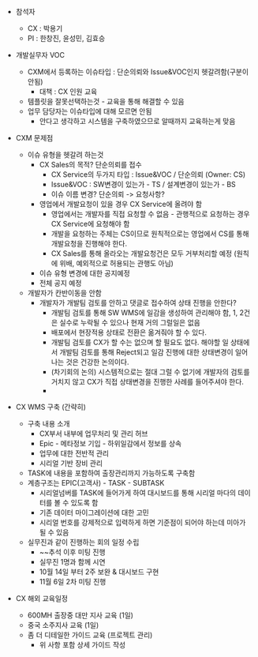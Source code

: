 - 참석자
	- CX : 박용기
	- PI : 한창진, 윤성민, 김효승

- 개발실무자 VOC
	- CXM에서 등록하는 이슈타입 : 단순의뢰와 Issue&VOC인지 헷갈려함(구분이 안됨)
		- 대책 : CX 인원 교육
	- 템플릿을 잘못선택하는것 - 교육을 통해 해결할 수 있음
	- 업무 담당자는 이슈타입에 대해 모르면 안됨
		- 안다고 생각하고 시스템을 구축하였으므로 알때까지 교육하는게 맞음

- CXM 문제점
	- 이슈 유형을 헷갈려 하는것
		- CX Sales의 목적? 단순의뢰를 접수
			- CX Service의 두가지 타입 : Issue&VOC / 단순의뢰 (Owner: CS)
			- Issue&VOC : SW변경이 있는가 - TS / 설계변경이 있는가 - BS
			- 이슈 이름 변경? 단순의뢰 -> 요청사항?
		- 영업에서 개발요청이 있을 경우 CX Service에 올려야 함
			- 영업에서는 개발자를 직접 요청할 수 없음 - 관행적으로 요청하는 경우 CX Service에 요청해야 함
			- 개발을 요청하는 주체는 CS이므로 원칙적으로는 영업에서 CS를 통해 개발요청을 진행해야 한다.
			- CX Sales를 통해 올라오는 개발요청건은 모두 거부처리할 예정 (원칙에 위배, 예외적으로 허용되는 관행도 아님)
		- 이슈 유형 변경에 대한 공지예정
		- 전체 공지 예정
	- 개발자가 칸반이동을 안함
		- 개발자가 개발팀 검토를 안하고 댓글로 접수하여 상태 진행을 안한다? 
			- 개발팀 검토를 통해 SW WMS에 일감을 생성하여 관리해야 함, 1, 2건은 실수로 누락될 수 있으나 현재 거의 그럴일은 없음
			- 배포에서 현장적용 상태로 전환은 옮겨줘야 할 수 있다. 
			- 개발팀 검토를 CX가 할 수는 없으며 할 필요도 없다. 해야할 일 상태에서 개발팀 검토를 통해 Reject되고 일감 진행에 대한 상태변경이 일어나는 것은 건강한 논의이다.
			- (차기회의 논의) 시스템적으로는 절대 그럴 수 없기에 개발자의 검토를 거치지 않고 CX가 직접 상태변경을 진행한 사례를 들어주셔야 한다.
			- 

- CX WMS 구축 (간략히)
	- 구축 내용 소개
		- CX부서 내부에 업무처리 및 관리 허브
		- Epic - 메타정보 기입 - 하위일감에서 정보를 상속
		- 업무에 대한 전반적 관리
		- 시리얼 기반 장비 관리
	- TASK에 내용을 포함하여 출장관리까지 가능하도록 구축함
	- 계층구조는 EPIC(고객사) - TASK - SUBTASK
		- 시리얼넘버를 TASK에 들어가게 하여 대시보드를 통해 시리얼 마다의 데이터를 볼 수 있도록 함
		- 기존 데이터 마이그레이션에 대한 고민
		- 시리얼 번호를 강제적으로 입력하게 하면 기준점이 되어야 하는데 미아가 될 수 있음
	- 실무진과 같이 진행하는 회의 일정 수립
		- ~~추석 이후 미팅 진행
		- 실무진 1명과 함께 시연
		- 10월 14일 부터 2주 보완 & 대시보드 구현
		- 11월 6일 2차 미팅 진행

- CX 해외 교육일정
	- 600MH 출장중 대만 지사 교육 (1일)
	- 중국 소주지사 교육 (1일)
	- 좀 더 디테일한 가이드 교육 (프로젝트 관리)
		- 위 사항 포함 상세 가이드 작성